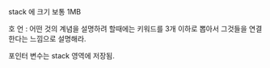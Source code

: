 stack 에 크기 보통 1MB

호 언 : 어떤 것의 계념을 설명하려 할때에는 키워드를 3개 이하로 뽑아서 그것들을 연결한다는 느낌으로 설명해라.

포인터 변수는 stack 영역에 저장됨.


